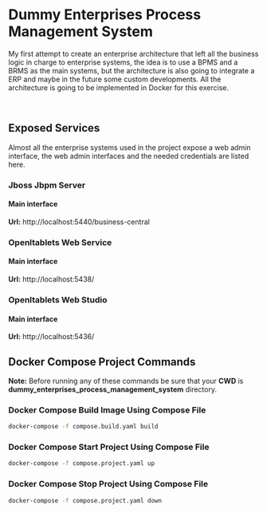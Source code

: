 # Dummy Enterprises Process Management System

My first attempt to create an enterprise architecture that left all the business logic in charge to enterprise systems, the idea is to use a BPMS and a BRMS as the main systems, but the architecture is also going to integrate a ERP and maybe in the future some custom developments. All the architecture is going to be implemented in Docker for this exercise.

<br/>

## Exposed Services

Almost all the enterprise systems used in the project expose a web admin interface, the web admin interfaces and the needed credentials are listed here.

### Jboss Jbpm Server

#### Main interface

**Url:** http://localhost:5440/business-central

### Openltablets Web Service

#### Main interface

**Url:** http://localhost:5438/

### Openltablets Web Studio

#### Main interface

**Url:** http://localhost:5436/

## Docker Compose Project Commands

**Note:** Before running any of these commands be sure that your **CWD** is **dummy_enterprises_process_management_system** directory.

### Docker Compose Build Image Using Compose File

```bash
docker-compose -f compose.build.yaml build
```

### Docker Compose Start Project Using Compose File

```bash
docker-compose -f compose.project.yaml up
```

### Docker Compose Stop Project Using Compose File

```bash
docker-compose -f compose.project.yaml down
```

<br/>
